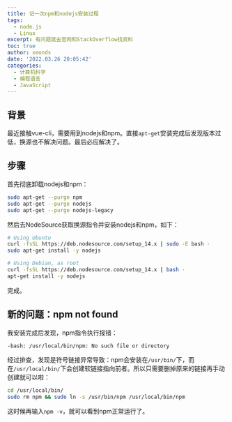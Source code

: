```yaml
---
title: 记一次npm和nodejs安装过程
tags:
  - node.js
  - Linux
excerpt: 有问题就去官网和StackOverflow找资料
toc: true
author: xeonds
date: '2022.03.26 20:05:42'
categories:
  - 计算机科学
  - 编程语言
  - JavaScript
---
```


## 背景

最近接触vue-cli，需要用到nodejs和npm。直接`apt-get`安装完成后发现版本过低，换源也不解决问题。最后必应解决了。

## 步骤

首先彻底卸载nodejs和npm：

```bash
sudo apt-get --purge npm
sudo apt-get --purge nodejs
sudo apt-get --purge nodejs-legacy
```

然后去NodeSource获取换源指令并安装nodejs和npm，如下：

```bash
# Using Ubuntu
curl -fsSL https://deb.nodesource.com/setup_14.x | sudo -E bash -
sudo apt-get install -y nodejs

# Using Debian, as root
curl -fsSL https://deb.nodesource.com/setup_14.x | bash -
apt-get install -y nodejs
```

完成。

## 新的问题：npm not found

我安装完成后发现，npm指令执行报错：

```bash
-bash: /usr/local/bin/npm: No such file or directory
```

经过排查，发现是符号链接异常导致：npm会安装在`/usr/bin/`下，而在`/usr/local/bin/`下会创建软链接指向前者。所以只需要删掉原来的链接再手动创建就可以啦：

```bash
cd /usr/local/bin/
sudo rm npm && sudo ln -s /usr/bin/npm /usr/local/bin/npm
```

这时候再输入`npm -v`，就可以看到npm正常运行了。
